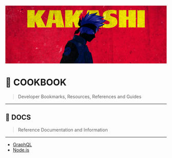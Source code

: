 ![0xKakashi](../banner.png)

# 📔 COOKBOOK

> Developer Bookmarks, Resources, References and Guides

---

## 📄 DOCS

> Reference Documentation and Information

---

* [GraphQL](./graphql.md)
* [Node.js](./nodejs.md)
